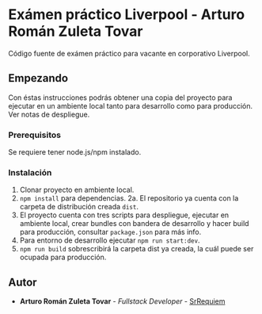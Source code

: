 # Exámen práctico Liverpool - Arturo Román Zuleta Tovar

Código fuente de exámen práctico para vacante en corporativo Liverpool.

## Empezando

Con éstas instrucciones podrás obtener una copia del proyecto para ejecutar en un ambiente local tanto para desarrollo como para producción. Ver notas de despliegue.

### Prerequisitos

Se requiere tener node.js/npm instalado.

### Instalación

1. Clonar proyecto en ambiente local.
2. `npm install` para dependencias.
2a. El repositorio ya cuenta con la carpeta de distribución creada `dist`.
3. El proyecto cuenta con tres scripts para despliegue, ejecutar en ambiente local, crear bundles con bandera de desarrollo y hacer build para producción, consultar `package.json` para más info.
4. Para entorno de desarrollo ejecutar `npm run start:dev`.
5. `npm run build` sobrescribirá la carpeta dist ya creada, la cuál puede ser ocupada para producción.

## Autor

* **Arturo Román Zuleta Tovar** - *Fullstack Developer* - [SrRequiem](https://github.com/SrRequiem)